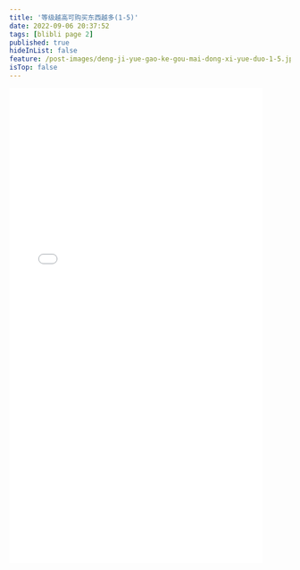 ```yaml
---
title: '等级越高可购买东西越多(1-5)'
date: 2022-09-06 20:37:52
tags: [blibli page 2]
published: true
hideInList: false
feature: /post-images/deng-ji-yue-gao-ke-gou-mai-dong-xi-yue-duo-1-5.jpg
isTop: false
---
```

<iframe  
 height=850 
 width=90% 
 src="//player.bilibili.com/player.html?aid=387824126&bvid=BV1ed4y1X7z2&cid=825631127&page=1" 
 frameborder=0  
 allowfullscreen>
 </iframe>
<iframe  
 height=850 
 width=90% 
 src=""  
 frameborder=0  
 allowfullscreen>
 </iframe>
<iframe  
 height=850 
 width=90% 
 src=""  
 frameborder=0  
 allowfullscreen>
 </iframe>
<iframe  
 height=850 
 width=90% 
 src=""  
 frameborder=0  
 allowfullscreen>
 </iframe>
<iframe  
 height=850 
 width=90% 
 src=""  
 frameborder=0  
 allowfullscreen>
 </iframe>